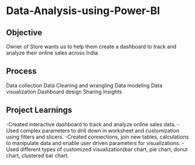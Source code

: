 # Data-Analysis-using-Power-BI

## Objective
Owner of Store wants us to help them create a dashboard to track and analyze their online sales across India.

## Process
Data collection
Data Cleaning and wrangling
Data modeling
Data visualization
Dashboard design
Sharing Insights

## Project Learnings
-Created interactive dashboard to track and analyze online sales data.
-Used complex parameters to drill down in worksheet and customization using filters and slicers.
-Created connections, join new tables, calculations to manipulate data and enable user driven parameters for visualizations.
-Used different types of customized visualization(bar chart, pie chart, donut chart, clustered bar chart.
